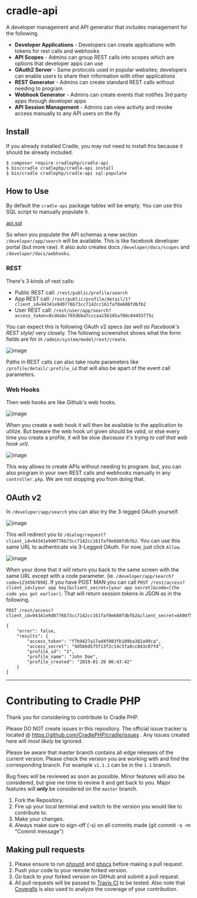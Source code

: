 # cradle-api

A developer management and API generator that includes management for the following.
 - **Developer Applications** - Developers can create applications with tokens for rest calls and webhooks
 - **API Scopes** - Admins can group REST calls into scopes which are options that developer apps can use
 - **OAuth2 Server** - Same protocols used in popular websites; developers can enable users to share their information with other applications
 - **REST Generator** - Admins can create standard REST calls without needing to program
 - **Webhook Generator** - Admins can create events that notifies 3rd party apps through developer apps
 - **API Session Management** - Admins can view activity and revoke access manually to any API users on the fly

## Install

If you already installed Cradle, you may not need to install this because it
should be already included.

```
$ composer require cradlephp/cradle-api
$ bin/cradle cradlephp/cradle-api install
$ bin/cradle cradlephp/cradle-api sql-populate
```

## How to Use

By default the `cradle-api` package tables will be empty. You can use this SQL script to manually populate it.

[api.sql](https://github.com/CradlePHP/cradle-api/files/2795216/api.txt)

So when you populate the API schemas a new section `/developer/app/search` will be available. This is like facebook developer portal (but more raw). It also auto creates docs `/developer/docs/scopes` and `/developer/docs/webhooks`.

### REST

There's 3 kinds of rest calls:

 - Public REST call: `/rest/public/profile/search`
 - App REST call: `/rest/public/profile/detail/1?client_id=94341e9d0776b73cc7142cc161faf0e688fdbfb2`
 - User REST call: `/rest/user/app/search?access_token=8cddabc765dbba7cccaa156105af08c04455775c`

You can expect this is following OAuth v2 specs *(as well as Facebook's REST style)* very closely. The following screenshot shows what the form fields are for in `/admin/system/model/rest/create`.

![image](https://user-images.githubusercontent.com/120378/51734253-f652b000-20be-11e9-84dc-b4f89bfb778c.png)

Paths in REST calls can also take route parameters like `/profile/detail/:profile_id` that will also be apart of the event call parameters.

### Web Hooks

Then web hooks are like Github's web hooks.

![image](https://user-images.githubusercontent.com/120378/51734233-e3d87680-20be-11e9-9e3d-51bb4f811fe4.png)

When you create a web hook it will then be available to the application to utilize. But beware the web hook url given should be valid, or else every time you create a profile, it will be slow *(because it's trying to call that web hook url)*.

![image](https://user-images.githubusercontent.com/120378/51734341-331ea700-20bf-11e9-9d45-cb3f23d132df.png)

This way allows to create APIs without needing to program. but, you can also program in your own REST calls and webhooks manually in any `controller.php`. We are not stopping you from doing that.

## OAuth v2

In `/developer/app/search` you can also try the 3-legged OAuth yourself.

![image](https://user-images.githubusercontent.com/120378/51734476-9d374c00-20bf-11e9-8ef7-2e1c0c20a366.png)

This will redirect you to `/dialog/request?client_id=94341e9d0776b73cc7142cc161faf0e688fdbfb2`. You can use this same URL to authenticate via 3-Legged OAuth. For now, just click `Allow`.

![image](https://user-images.githubusercontent.com/120378/51734763-6d3c7880-20c0-11e9-8ea9-23938c7ff9b7.png)

When your done that it will return you back to the same screen with the same URL except with a code parameter. (ie. `/developer/app/search?code=1234567890`). If you have POST MAN you can call `POST /rest/access?client_id=[your app key]&client_secret=[your app secret]&code=[the code you got earlier]`. That will return session tokens in JSON as in the following.

```
POST /rest/access?client_id=94341e9d0776b73cc7142cc161faf0e688fdbfb2&client_secret=d490f575cd1c48e1b970bb0427ae4ec2b2636403&code=b75272cbf7edbb7a434f77e904a27beb4fe08be7

{
    "error": false,
    "results": {
        "access_token": "f7b9427a17ad4f083fb109ba382a99ca",
        "access_secret": "9d5b6d575f13f2c14c5fa8cc843c07fd",
        "profile_id": "1",
        "profile_name": "John Doe",
        "profile_created": "2019-01-20 06:43:42"
    }
}
```

----

<a name="contributing"></a>
# Contributing to Cradle PHP

Thank you for considering to contribute to Cradle PHP.

Please DO NOT create issues in this repository. The official issue tracker is located @ https://github.com/CradlePHP/cradle/issues . Any issues created here will *most likely* be ignored.

Please be aware that master branch contains all edge releases of the current version. Please check the version you are working with and find the corresponding branch. For example `v1.1.1` can be in the `1.1` branch.

Bug fixes will be reviewed as soon as possible. Minor features will also be considered, but give me time to review it and get back to you. Major features will **only** be considered on the `master` branch.

1. Fork the Repository.
2. Fire up your local terminal and switch to the version you would like to
contribute to.
3. Make your changes.
4. Always make sure to sign-off (-s) on all commits made (git commit -s -m "Commit message")

## Making pull requests

1. Please ensure to run [phpunit](https://phpunit.de/) and
[phpcs](https://github.com/squizlabs/PHP_CodeSniffer) before making a pull request.
2. Push your code to your remote forked version.
3. Go back to your forked version on GitHub and submit a pull request.
4. All pull requests will be passed to [Travis CI](https://travis-ci.org/CradlePHP/cradle-api) to be tested. Also note that [Coveralls](https://coveralls.io/github/CradlePHP/cradle-api) is also used to analyze the coverage of your contribution.
